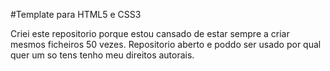 #Template para HTML5 e CSS3

Criei este repositorio porque estou cansado de estar sempre a criar mesmos ficheiros 50 vezes.
Repositorio aberto e poddo ser usado por qual quer um so tens tenho meu direitos autorais.
